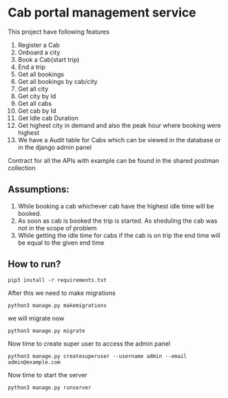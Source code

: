 # Cab portal management service

This project have following features
1. Register a Cab
2. Onboard a city
3. Book a Cab(start trip)
4. End a trip
5. Get all bookings
6. Get all bookings by cab/city
7. Get all city
8. Get city by Id
9. Get all cabs
10. Get cab by Id
11. Get Idle cab Duration
12. Get highest city in demand and also the peak hour where booking were highest
13. We have a Audit table for Cabs which can be viewed in the database or in the django admin panel


Contract for all the APIs with example can be found in the shared postman collection


## Assumptions:
1. While booking a cab whichever cab have the highest idle time will be booked.
2. As soon as cab is booked the trip is started. As sheduling the cab was not in the scope of problem
3. While getting the idle time for cabs if the cab is on trip the end time will be equal to the given end time


## How to run?

```
pip3 install -r requirements.txt
```
After this we need to make migrations
```
python3 manage.py makemigrations
```

we will migrate now
```
python3 manage.py migrate
```
Now time to create super user to access the admin panel
```
python3 manage.py createsuperuser --username admin --email admin@example.com
```

Now time to start the server
```
python3 manage.py runserver
```



